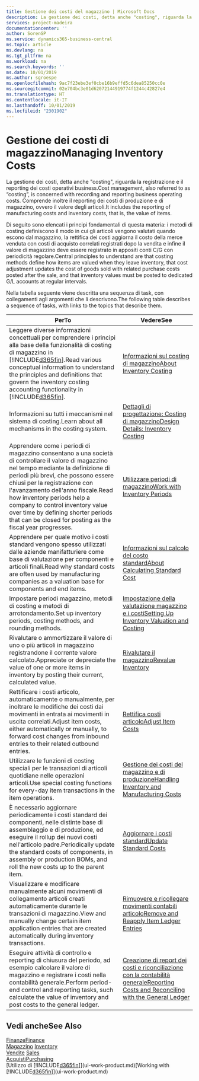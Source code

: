 ```yaml
---
title: Gestione dei costi del magazzino | Microsoft Docs
description: La gestione dei costi, detta anche "costing", riguarda la registrazione e il reporting dei costi operativi business. Comprende inoltre il reporting dei costi di produzione e di magazzino, ovvero il valore degli articoli.
services: project-madeira
documentationcenter: ''
author: SorenGP
ms.service: dynamics365-business-central
ms.topic: article
ms.devlang: na
ms.tgt_pltfrm: na
ms.workload: na
ms.search.keywords: ''
ms.date: 10/01/2019
ms.author: sgroespe
ms.openlocfilehash: 9ac7f23ebe3ef0cbe16b9effd5c6dea85250cc0e
ms.sourcegitcommit: 02e704bc3e01d62072144919774f1244c42827e4
ms.translationtype: HT
ms.contentlocale: it-IT
ms.lasthandoff: 10/01/2019
ms.locfileid: "2301902"
---
```

# <a name="managing-inventory-costs"></a><span data-ttu-id="4e0fc-104">Gestione dei costi di magazzino</span><span class="sxs-lookup"><span data-stu-id="4e0fc-104">Managing Inventory Costs</span></span>
<span data-ttu-id="4e0fc-105">La gestione dei costi, detta anche "costing", riguarda la registrazione e il reporting dei costi operativi business.</span><span class="sxs-lookup"><span data-stu-id="4e0fc-105">Cost management, also referred to as “costing”, is concerned with recording and reporting business operating costs.</span></span> <span data-ttu-id="4e0fc-106">Comprende inoltre il reporting dei costi di produzione e di magazzino, ovvero il valore degli articoli.</span><span class="sxs-lookup"><span data-stu-id="4e0fc-106">It includes the reporting of manufacturing costs and inventory costs, that is, the value of items.</span></span>   

<span data-ttu-id="4e0fc-107">Di seguito sono elencati i principi fondamentali di questa materia: i metodi di costing definiscono il modo in cui gli articoli vengono valutati quando escono dal magazzino, la rettifica dei costi aggiorna il costo della merce venduta con costi di acquisto correlati registrati dopo la vendita e infine il valore di magazzino deve essere registrato in appositi conti C/G con periodicità regolare.</span><span class="sxs-lookup"><span data-stu-id="4e0fc-107">Central principles to understand are that costing methods define how items are valued when they leave inventory, that cost adjustment updates the cost of goods sold with related purchase costs posted after the sale, and that inventory values must be posted to dedicated G/L accounts at regular intervals.</span></span>

<span data-ttu-id="4e0fc-108">Nella tabella seguente viene descritta una sequenza di task, con collegamenti agli argomenti che li descrivono.</span><span class="sxs-lookup"><span data-stu-id="4e0fc-108">The following table describes a sequence of tasks, with links to the topics that describe them.</span></span>

|<span data-ttu-id="4e0fc-109">**Per**</span><span class="sxs-lookup"><span data-stu-id="4e0fc-109">**To**</span></span>|<span data-ttu-id="4e0fc-110">**Vedere**</span><span class="sxs-lookup"><span data-stu-id="4e0fc-110">**See**</span></span>|  
|------------|-------------|  
|<span data-ttu-id="4e0fc-111">Leggere diverse informazioni concettuali per comprendere i principi alla base della funzionalità di costing di magazzino in [!INCLUDE[d365fin](includes/d365fin_md.md)].</span><span class="sxs-lookup"><span data-stu-id="4e0fc-111">Read various conceptual information to understand the principles and definitions that govern the inventory costing accounting functionality in [!INCLUDE[d365fin](includes/d365fin_md.md)].</span></span>|[<span data-ttu-id="4e0fc-112">Informazioni sul costing di magazzino</span><span class="sxs-lookup"><span data-stu-id="4e0fc-112">About Inventory Costing</span></span>](finance-learn-about-costing.md)|  
|<span data-ttu-id="4e0fc-113">Informazioni su tutti i meccanismi nel sistema di costing.</span><span class="sxs-lookup"><span data-stu-id="4e0fc-113">Learn about all mechanisms in the costing system.</span></span>|[<span data-ttu-id="4e0fc-114">Dettagli di progettazione: Costing di magazzino</span><span class="sxs-lookup"><span data-stu-id="4e0fc-114">Design Details: Inventory Costing</span></span>](design-details-inventory-costing.md)|
|<span data-ttu-id="4e0fc-115">Apprendere come i periodi di magazzino consentano a una società di controllare il valore di magazzino nel tempo mediante la definizione di periodi più brevi, che possono essere chiusi per la registrazione con l'avanzamento dell'anno fiscale.</span><span class="sxs-lookup"><span data-stu-id="4e0fc-115">Read how inventory periods help a company to control inventory value over time by defining shorter periods that can be closed for posting as the fiscal year progresses.</span></span>|[<span data-ttu-id="4e0fc-116">Utilizzare periodi di magazzino</span><span class="sxs-lookup"><span data-stu-id="4e0fc-116">Work with Inventory Periods</span></span>](finance-how-to-work-with-inventory-periods.md)|
|<span data-ttu-id="4e0fc-117">Apprendere per quale motivo i costi standard vengono spesso utilizzati dalle aziende manifatturiere come base di valutazione per componenti e articoli finali.</span><span class="sxs-lookup"><span data-stu-id="4e0fc-117">Read why standard costs are often used by manufacturing companies as a valuation base for components and end items.</span></span>|[<span data-ttu-id="4e0fc-118">Informazioni sul calcolo del costo standard</span><span class="sxs-lookup"><span data-stu-id="4e0fc-118">About Calculating Standard Cost</span></span>](finance-about-calculating-standard-cost.md)|
|<span data-ttu-id="4e0fc-119">Impostare periodi magazzino, metodi di costing e metodi di arrotondamento.</span><span class="sxs-lookup"><span data-stu-id="4e0fc-119">Set up inventory periods, costing methods, and rounding methods.</span></span>|[<span data-ttu-id="4e0fc-120">Impostazione della valutazione magazzino e i costi</span><span class="sxs-lookup"><span data-stu-id="4e0fc-120">Setting Up Inventory Valuation and Costing</span></span>](finance-set-up-inventory-valuation-and-costing.md)|
|<span data-ttu-id="4e0fc-121">Rivalutare o ammortizzare il valore di uno o più articoli in magazzino registrandone il corrente valore calcolato.</span><span class="sxs-lookup"><span data-stu-id="4e0fc-121">Appreciate or depreciate the value of one or more items in inventory by posting their current, calculated value.</span></span>|[<span data-ttu-id="4e0fc-122">Rivalutare il magazzino</span><span class="sxs-lookup"><span data-stu-id="4e0fc-122">Revalue Inventory</span></span>](inventory-how-revalue-inventory.md)|
|<span data-ttu-id="4e0fc-123">Rettificare i costi articolo, automaticamente o manualmente, per inoltrare le modifiche dei costi dai movimenti in entrata ai movimenti in uscita correlati.</span><span class="sxs-lookup"><span data-stu-id="4e0fc-123">Adjust item costs, either automatically or manually, to forward cost changes from inbound entries to their related outbound entries.</span></span>|[<span data-ttu-id="4e0fc-124">Rettifica costi articolo</span><span class="sxs-lookup"><span data-stu-id="4e0fc-124">Adjust Item Costs</span></span>](inventory-how-adjust-item-costs.md)|
|<span data-ttu-id="4e0fc-125">Utilizzare le funzioni di costing speciali per le transazioni di articoli quotidiane nelle operazioni articoli.</span><span class="sxs-lookup"><span data-stu-id="4e0fc-125">Use special costing functions for every-day item transactions in the item operations.</span></span>|[<span data-ttu-id="4e0fc-126">Gestione dei costi del magazzino e di produzione</span><span class="sxs-lookup"><span data-stu-id="4e0fc-126">Handling Inventory and Manufacturing Costs</span></span>](finance-handle-inventory-and-manufacturing-costs.md)|  
|<span data-ttu-id="4e0fc-127">È necessario aggiornare periodicamente i costi standard dei componenti, nelle distinte base di assemblaggio e di produzione, ed eseguire il rollup dei nuovi costi nell'articolo padre.</span><span class="sxs-lookup"><span data-stu-id="4e0fc-127">Periodically update the standard costs of components, in assembly or production BOMs, and roll the new costs up to the parent item.</span></span>|[<span data-ttu-id="4e0fc-128">Aggiornare i costi standard</span><span class="sxs-lookup"><span data-stu-id="4e0fc-128">Update Standard Costs</span></span>](finance-how-to-update-standard-costs.md)|
|<span data-ttu-id="4e0fc-129">Visualizzare e modificare manualmente alcuni movimenti di collegamento articoli creati automaticamente durante le transazioni di magazzino.</span><span class="sxs-lookup"><span data-stu-id="4e0fc-129">View and manually change certain item application entries that are created automatically during inventory transactions.</span></span>|[<span data-ttu-id="4e0fc-130">Rimuovere e ricollegare movimenti contabili articolo</span><span class="sxs-lookup"><span data-stu-id="4e0fc-130">Remove and Reapply Item Ledger Entries</span></span>](finance-how-to-remove-and-reapply-item-entries.md)|
|<span data-ttu-id="4e0fc-131">Eseguire attività di controllo e reporting di chiusura del periodo, ad esempio calcolare il valore di magazzino e registrare i costi nella contabilità generale.</span><span class="sxs-lookup"><span data-stu-id="4e0fc-131">Perform period-end control and reporting tasks, such calculate the value of inventory and post costs to the general ledger.</span></span>|[<span data-ttu-id="4e0fc-132">Creazione di report dei costi e riconciliazione con la contabilità generale</span><span class="sxs-lookup"><span data-stu-id="4e0fc-132">Reporting Costs and Reconciling with the General Ledger</span></span>](finance-report-costs-and-reconcile-with-the-general-ledger.md)|

## <a name="see-also"></a><span data-ttu-id="4e0fc-133">Vedi anche</span><span class="sxs-lookup"><span data-stu-id="4e0fc-133">See Also</span></span>  
 [<span data-ttu-id="4e0fc-134">Finanze</span><span class="sxs-lookup"><span data-stu-id="4e0fc-134">Finance</span></span>](finance.md)  
 <span data-ttu-id="4e0fc-135">[Magazzino](inventory-manage-inventory.md) </span><span class="sxs-lookup"><span data-stu-id="4e0fc-135">[Inventory](inventory-manage-inventory.md) </span></span>  
 <span data-ttu-id="4e0fc-136">[Vendite](sales-manage-sales.md) </span><span class="sxs-lookup"><span data-stu-id="4e0fc-136">[Sales](sales-manage-sales.md) </span></span>  
 [<span data-ttu-id="4e0fc-137">Acquisti</span><span class="sxs-lookup"><span data-stu-id="4e0fc-137">Purchasing</span></span>](purchasing-manage-purchasing.md)  
 <span data-ttu-id="4e0fc-138">[Utilizzo di [!INCLUDE[d365fin](includes/d365fin_md.md)]](ui-work-product.md)</span><span class="sxs-lookup"><span data-stu-id="4e0fc-138">[Working with [!INCLUDE[d365fin](includes/d365fin_md.md)]](ui-work-product.md)</span></span>
